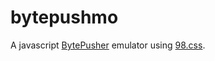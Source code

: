 # bytepushmo

A javascript [BytePusher](http://esolangs.org/wiki/BytePusher) emulator using [98.css](https://jdan.github.io/98.css/).